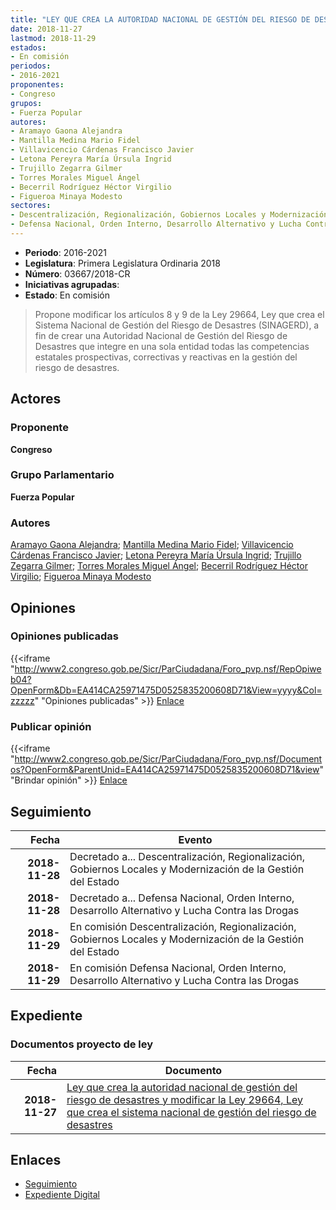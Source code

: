 ```yaml
---
title: "LEY QUE CREA LA AUTORIDAD NACIONAL DE GESTIÓN DEL RIESGO DE DESASTRES Y MODIFICA LA LEY 29664, LEY QUE CREA EL SISTEMA NACIONAL DE GESTIÓN DEL RIESGO DE DESASTRES"
date: 2018-11-27
lastmod: 2018-11-29
estados:
- En comisión
periodos:
- 2016-2021
proponentes:
- Congreso
grupos:
- Fuerza Popular
autores:
- Aramayo Gaona Alejandra
- Mantilla Medina Mario Fidel
- Villavicencio Cárdenas Francisco Javier
- Letona Pereyra María Úrsula Ingrid
- Trujillo Zegarra Gilmer
- Torres Morales Miguel Ángel
- Becerril Rodríguez Héctor Virgilio
- Figueroa Minaya Modesto
sectores:
- Descentralización, Regionalización, Gobiernos Locales y Modernización de la Gestión del Estado
- Defensa Nacional, Orden Interno, Desarrollo Alternativo y Lucha Contra las Drogas
---
```

- **Periodo**: 2016-2021
- **Legislatura**: Primera Legislatura Ordinaria 2018
- **Número**: 03667/2018-CR
- **Iniciativas agrupadas**: 
- **Estado**: En comisión

> Propone modificar los artículos 8 y 9 de la Ley 29664, Ley que crea el Sistema Nacional de Gestión del Riesgo de Desastres (SINAGERD), a fin de crear una Autoridad Nacional de Gestión del Riesgo de Desastres que integre en una sola entidad todas las competencias estatales prospectivas, correctivas y reactivas en la gestión del riesgo de desastres.


## Actores

### Proponente

**Congreso**

### Grupo Parlamentario

**Fuerza Popular**

### Autores

[Aramayo Gaona Alejandra](mailto:mailto:maramayo@congreso.gob.pe); [Mantilla Medina Mario Fidel](mailto:mailto:mmantilla@congreso.gob.pe); [Villavicencio Cárdenas Francisco Javier](mailto:mailto:fvillavicencio@congreso.gob.pe); [Letona Pereyra María Úrsula Ingrid](mailto:mailto:mletona@congreso.gob.pe); [Trujillo Zegarra Gilmer](mailto:mailto:gtrujilloz@congreso.gob.pe); [Torres Morales Miguel Ángel](mailto:mailto:mtorresm@congreso.gob.pe); [Becerril Rodríguez Héctor Virgilio](mailto:mailto:hbecerril@congreso.gob.pe); [Figueroa Minaya Modesto](mailto:mailto:mfigueroam@congreso.gob.pe)

## Opiniones

### Opiniones publicadas

{{<iframe "http://www2.congreso.gob.pe/Sicr/ParCiudadana/Foro_pvp.nsf/RepOpiweb04?OpenForm&Db=EA414CA25971475D0525835200608D71&View=yyyy&Col=zzzzz" "Opiniones publicadas" >}}
[Enlace](http://www2.congreso.gob.pe/Sicr/ParCiudadana/Foro_pvp.nsf/RepOpiweb04?OpenForm&Db=EA414CA25971475D0525835200608D71&View=yyyy&Col=zzzzz)

### Publicar opinión

{{<iframe "http://www2.congreso.gob.pe/Sicr/ParCiudadana/Foro_pvp.nsf/Documentos?OpenForm&ParentUnid=EA414CA25971475D0525835200608D71&view" "Brindar opinión" >}}
[Enlace](http://www2.congreso.gob.pe/Sicr/ParCiudadana/Foro_pvp.nsf/Documentos?OpenForm&ParentUnid=EA414CA25971475D0525835200608D71&view)


## Seguimiento

| Fecha | Evento |
|------:|--------|
| **2018-11-28** | Decretado a... Descentralización, Regionalización, Gobiernos Locales y Modernización de la Gestión del Estado |
| **2018-11-28** | Decretado a... Defensa Nacional, Orden Interno, Desarrollo Alternativo y Lucha Contra las Drogas |
| **2018-11-29** | En comisión Descentralización, Regionalización, Gobiernos Locales y Modernización de la Gestión del Estado |
| **2018-11-29** | En comisión Defensa Nacional, Orden Interno, Desarrollo Alternativo y Lucha Contra las Drogas |

## Expediente

### Documentos proyecto de ley

| Fecha | Documento |
|------:|-----------|
| **2018-11-27** | [Ley que crea la autoridad nacional de gestión del riesgo de desastres y modificar la Ley 29664, Ley que crea el sistema nacional de gestión del riesgo de desastres](http://www.leyes.congreso.gob.pe/Documentos/2016_2021/Proyectos_de_Ley_y_de_Resoluciones_Legislativas/PL0366720181127.pdf) |

## Enlaces

- [Seguimiento](http://www2.congreso.gob.pe/Sicr/TraDocEstProc/CLProLey2016.nsf/f7fff46988ca05b1052578e100829cc7/78334932e20502b305258352006d8341?OpenDocument)
- [Expediente Digital](http://www2.congreso.gob.pe/Sicr/TraDocEstProc/CLProLey2016.nsf/f7fff46988ca05b1052578e100829cc7/78334932e20502b305258352006d8341?OpenDocument&Click=05257FB7005EB655.eb71d0cf91d8294e05256cdf006b5706/$Body/0.1C6C)

